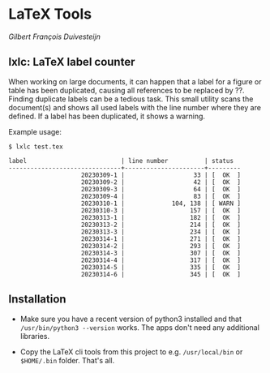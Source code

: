 # LaTeX Tools

*Gilbert François Duivesteijn*



## lxlc: LaTeX label counter

When working on large documents, it can happen that a label for a figure or table has been duplicated, causing all references to be replaced by ??. Finding duplicate labels can be a tedious task. This small utility scans the document(s) and shows all used labels with the line number where they are defined. If a label has been duplicated, it shows a warning.



Example usage:

```
$ lxlc test.tex

label                          | line number          | status
-------------------------------+----------------------+---------
                    20230309-1 |                   33 | [  OK  ]
                    20230309-2 |                   42 | [  OK  ]
                    20230309-3 |                   64 | [  OK  ]
                    20230309-4 |                   83 | [  OK  ]
                    20230310-1 |             104, 138 | [ WARN ]
                    20230310-3 |                  157 | [  OK  ]
                    20230313-1 |                  182 | [  OK  ]
                    20230313-2 |                  214 | [  OK  ]
                    20230313-3 |                  234 | [  OK  ]
                    20230314-1 |                  271 | [  OK  ]
                    20230314-2 |                  293 | [  OK  ]
                    20230314-3 |                  307 | [  OK  ]
                    20230314-4 |                  317 | [  OK  ]
                    20230314-5 |                  335 | [  OK  ]
                    20230314-6 |                  345 | [  OK  ]
```



## Installation

- Make sure you have a recent version of python3 installed and that `/usr/bin/python3 --version` works. The apps don't need any additional libraries.

- Copy the LaTeX cli tools from this project to e.g. `/usr/local/bin` or `$HOME/.bin` folder. That's all.

 

